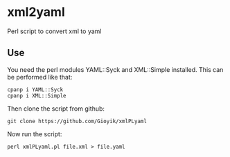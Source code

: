 # xml2yaml

Perl script to convert xml to yaml

## Use
You need the perl modules YAML::Syck and XML::Simple installed. This can be performed like that:

	cpanp i YAML::Syck
	cpanp i XML::Simple

Then clone the script from github:

	git clone https://github.com/Gioyik/xmlPLyaml

Now run the script:

	perl xmlPLyaml.pl file.xml > file.yaml

